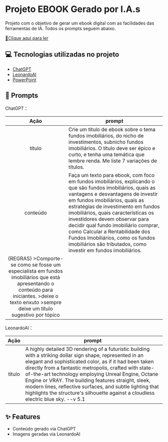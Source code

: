 # Projeto EBOOK Gerado por I.A.s

Projeto com o objetivo de gerar um ebook digital com as facilidades das ferramentas de IA. Todos os prompts
seguem abaixo.

<a href="https://github.com/Manoelatrpp/Ebook-bootcamp-Caixa-DIO/blob/main/Ebook%20FIIs.pdf" title="View PDF now"> 📕Clique aqui para ler</a>

## 💻 Tecnologias utilizadas no projeto

- [ChatGPT](https://chat.openai.com/) 
- [LeonardoAI](https://app.leonardo.ai)
- [PowerPoint](https://www.microsoft.com/en/microsoft-365/powerpoint)

## 🧠 Prompts

ChatGPT：

|   Ação   | prompt                                                                                                                                                                                                                                                                         |
| :------: | ------------------------------------------------------------------------------------------------------------------------------------------------------------------------------------------------------------------------------------------------------------------------------ |
|  título  | Crie um título de ebook sobre o tema fundos imobiliários, do nicho de investimentos, subnicho fundos imobiliários. O título deve ser épico e curto, e tenha uma temática que lembre renda. Me liste 7 variações de títulos.                                                        |
| conteúdo | Faça um texto para ebook, com foco em fundos imobiliários, explicando o que são fundos imobiliários, quais as vantagens e desvantagens de investir em fundos imobiliários, quais as estratégias de investimento em fundos imobiliários, quais características os investidores devem observar para decidir qual fundo imobiliário comprar, como Calcular a Rentabilidade dos Fundos Imobiliários, como os fundos imobiliários são tributados, como investir em fundos imobiliários.
&#x20; {REGRAS}  >Comporte-se como se fosse um especialista em fundos imobiliários que está apresentando o conteúdo para iniciantes.  >deixe o texto enxuto  >sempre deixe um título sugestivo por tópico |


LeonardoAI：

|  Ação  | prompt                                                                                 |
| :----: | -------------------------------------------------------------------------------------- |
| título | A highly detailed 3D rendering of a futuristic building with a striking dollar sign shape, represented in an elegant and sophisticated color, as if it had been taken directly from a fantastic metropolis, crafted with state-of-the-art technology employing Unreal Engine, Octane Engine or VRAY. The building features straight, sleek, modern lines, reflective surfaces, and subtle lighting that highlights the structure's silhouette against a cloudless electric blue sky. --v 5.1 |

## ✨ Features

- Conteúdo gerado via ChatGPT
- Imagens geradas via LeonardoAI
